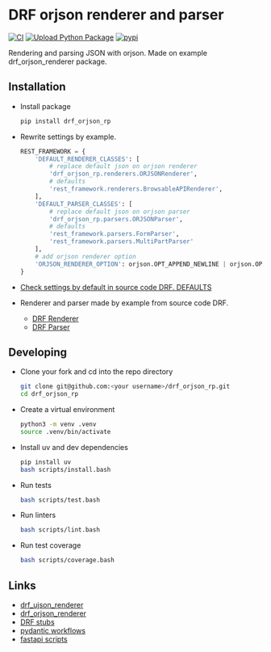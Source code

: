 # DRF orjson renderer and parser

[![CI](https://github.com/ArtemIsmagilov/drf_orjson_rp/actions/workflows/ci.yaml/badge.svg)](https://github.com/ArtemIsmagilov/drf_orjson_rp/actions/workflows/ci.yaml)
[![Upload Python Package](https://github.com/ArtemIsmagilov/drf_orjson_rp/actions/workflows/python-publish.yml/badge.svg)](https://github.com/ArtemIsmagilov/drf_orjson_rp/actions/workflows/python-publish.yml)
[![pypi](https://img.shields.io/pypi/v/drf-orjson-rp.svg)](https://pypi.python.org/pypi/drf-orjson-rp)

Rendering and parsing JSON with orjson.
Made on example drf_orjson_renderer package.

## Installation

- Install package

  ```bash
  pip install drf_orjson_rp
  ```

- Rewrite settings by example.

  ```python
  REST_FRAMEWORK = {
      'DEFAULT_RENDERER_CLASSES': [
          # replace default json on orjson renderer
          'drf_orjson_rp.renderers.ORJSONRenderer',
          # defaults
          'rest_framework.renderers.BrowsableAPIRenderer',
      ],
      'DEFAULT_PARSER_CLASSES': [
          # replace default json on orjson parser
          'drf_orjson_rp.parsers.ORJSONParser',
          # defaults
          'rest_framework.parsers.FormParser',
          'rest_framework.parsers.MultiPartParser'
      ],
      # add orjson renderer option
      'ORJSON_RENDERER_OPTION': orjson.OPT_APPEND_NEWLINE | orjson.OPT_INDENT_2,
  }
  ```

- [Check settings by default in source code DRF. DEFAULTS](https://github.com/encode/django-rest-framework/blob/master/rest_framework/settings.py)
- Renderer and parser made by example from source code DRF.
  - [DRF Renderer](https://github.com/encode/django-rest-framework/blob/master/rest_framework/renderers.py)
  - [DRF Parser](https://github.com/encode/django-rest-framework/blob/master/rest_framework/parsers.py)

## Developing

- Clone your fork and cd into the repo directory

  ```bash
  git clone git@github.com:<your username>/drf_orjson_rp.git
  cd drf_orjson_rp
  ```

- Create a virtual environment

  ```bash
  python3 -m venv .venv
  source .venv/bin/activate
  ```

- Install uv and dev dependencies

  ```bash
  pip install uv
  bash scripts/install.bash
  ```

- Run tests

  ```bash
  bash scripts/test.bash
  ```

- Run linters

  ```bash
  bash scripts/lint.bash
  ```

- Run test coverage

  ```bash
  bash scripts/coverage.bash
  ```

## Links

- [drf_ujson_renderer](https://github.com/gizmag/drf-ujson-renderer)
- [drf_orjson_renderer](https://github.com/brianjbuck/drf_orjson_renderer)
- [DRF stubs](https://github.com/typeddjango/djangorestframework-stubs)
- [pydantic workflows](https://github.com/pydantic/pydantic/blob/main/.github/workflows/ci.yml)
- [fastapi scripts](https://github.com/fastapi/fastapi/tree/master/scripts)
